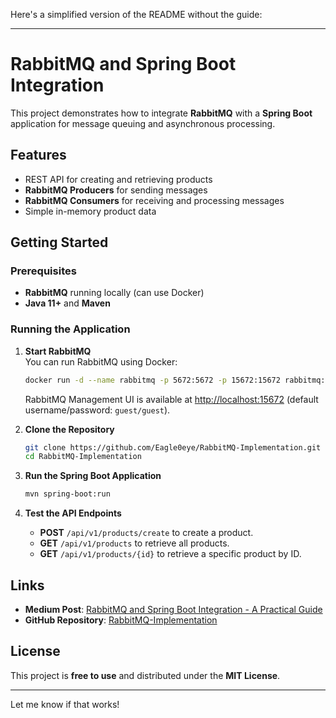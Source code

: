 Here's a simplified version of the README without the guide:

---

# RabbitMQ and Spring Boot Integration

This project demonstrates how to integrate **RabbitMQ** with a **Spring Boot** application for message queuing and asynchronous processing.

## Features

- REST API for creating and retrieving products
- **RabbitMQ Producers** for sending messages
- **RabbitMQ Consumers** for receiving and processing messages
- Simple in-memory product data

## Getting Started

### Prerequisites

- **RabbitMQ** running locally (can use Docker)
- **Java 11+** and **Maven**

### Running the Application

1. **Start RabbitMQ**  
   You can run RabbitMQ using Docker:
   ```bash
   docker run -d --name rabbitmq -p 5672:5672 -p 15672:15672 rabbitmq:management
   ```
   RabbitMQ Management UI is available at [http://localhost:15672](http://localhost:15672) (default username/password: `guest/guest`).

2. **Clone the Repository**
   ```bash
   git clone https://github.com/Eagle0eye/RabbitMQ-Implementation.git
   cd RabbitMQ-Implementation
   ```

3. **Run the Spring Boot Application**
   ```bash
   mvn spring-boot:run
   ```

4. **Test the API Endpoints**
   - **POST** `/api/v1/products/create` to create a product.
   - **GET** `/api/v1/products` to retrieve all products.
   - **GET** `/api/v1/products/{id}` to retrieve a specific product by ID.

## Links

- **Medium Post**: [RabbitMQ and Spring Boot Integration - A Practical Guide](https://medium.com/@yousef.mohamed.12/rabbitmq-and-spring-boot-integration-a-practical-guide-e59222bed429)
- **GitHub Repository**: [RabbitMQ-Implementation](https://github.com/Eagle0eye/RabbitMQ-Implementation)

## License

This project is **free to use** and distributed under the **MIT License**.

---

Let me know if that works!
